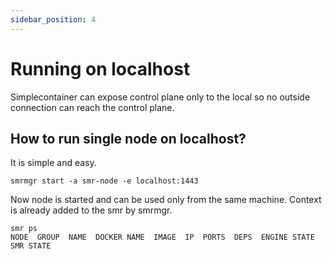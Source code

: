 ```yaml
---
sidebar_position: 4
---
```


# Running on localhost

Simplecontainer can expose control plane only to the local so no outside connection can reach the control plane.

## How to run single node on localhost?

It is simple and easy.

```cgo
smrmgr start -a smr-node -e localhost:1443
```

Now node is started and can be used only from the same machine. Context is already added to the smr by smrmgr.

```cgo title="The smr ps command is used to list all containers in the cluster"
smr ps
NODE  GROUP  NAME  DOCKER NAME  IMAGE  IP  PORTS  DEPS  ENGINE STATE  SMR STATE  
```